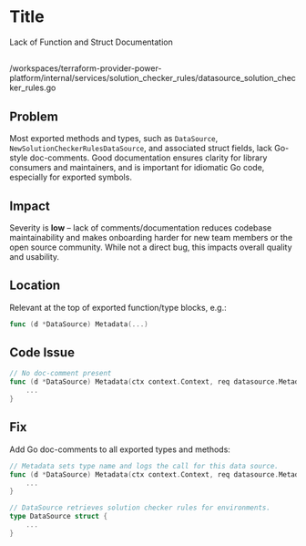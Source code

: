 # Title

Lack of Function and Struct Documentation

##

/workspaces/terraform-provider-power-platform/internal/services/solution_checker_rules/datasource_solution_checker_rules.go

## Problem

Most exported methods and types, such as `DataSource`, `NewSolutionCheckerRulesDataSource`, and associated struct fields, lack Go-style doc-comments. Good documentation ensures clarity for library consumers and maintainers, and is important for idiomatic Go code, especially for exported symbols.

## Impact

Severity is **low** – lack of comments/documentation reduces codebase maintainability and makes onboarding harder for new team members or the open source community. While not a direct bug, this impacts overall quality and usability.

## Location

Relevant at the top of exported function/type blocks, e.g.:

```go
func (d *DataSource) Metadata(...)
```

## Code Issue

```go
// No doc-comment present
func (d *DataSource) Metadata(ctx context.Context, req datasource.MetadataRequest, resp *datasource.MetadataResponse) {
    ...
}
```

## Fix

Add Go doc-comments to all exported types and methods:

```go
// Metadata sets type name and logs the call for this data source.
func (d *DataSource) Metadata(ctx context.Context, req datasource.MetadataRequest, resp *datasource.MetadataResponse) {
    ...
}

// DataSource retrieves solution checker rules for environments.
type DataSource struct {
    ...
}
```

